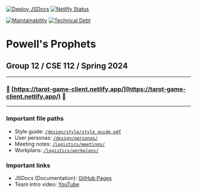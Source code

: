 [![Deploy JSDocs](https://github.com/cse112-sp24-group12/cse112-sp24-group12/actions/workflows/deploy_docs.yml/badge.svg)](https://github.com/cse112-sp24-group12/cse112-sp24-group12/actions/workflows/deploy_docs.yml)
[![Netlify Status](https://api.netlify.com/api/v1/badges/ad00cf6d-4338-4ebd-b592-efadab490475/deploy-status)](https://app.netlify.com/sites/tarot-game-client/deploys)

[![Maintainability](https://api.codeclimate.com/v1/badges/a353393e3839a14923e2/maintainability)](https://codeclimate.com/github/cse112-sp24-group12/cse112-sp24-group12/maintainability)
[![Technical Debt](https://img.shields.io/codeclimate/tech-debt/cse112-sp24-group12/cse112-sp24-group12?logo=codeclimate)](https://codeclimate.com/github/cse112-sp24-group12/cse112-sp24-group12/maintainability)
# Powell's Prophets
## Group 12 / CSE 112 / Spring 2024

-----

### 🚀 [https://tarot-game-client.netlify.app/](https://tarot-game-client.netlify.app/) 🚀

-----

### Important file paths
- Style guide: [`/design/style/style_guide.pdf`](https://github.com/cse112-sp24-group12/cse112-sp24-group12/blob/main/design/style/style_guide.pdf)
- User personas: [`/design/personas/`](https://github.com/cse112-sp24-group12/cse112-sp24-group12/tree/main/design/personas)
- Meeting notes: [`/logistics/meetings/`](https://github.com/cse112-sp24-group12/cse112-sp24-group12/tree/main/logistics/meetings)
- Workplans: [`/logistics/workplans/`](https://github.com/cse112-sp24-group12/cse112-sp24-group12/tree/main/logistics/workplans)

### Important links
- JSDocs (Documentation): [GitHub Pages](https://cse112-sp24-group12.github.io/cse112-sp24-group12/)
- Team intro video: [YouTube](https://www.youtube.com/watch?v=iKq6aLO0iRA)
